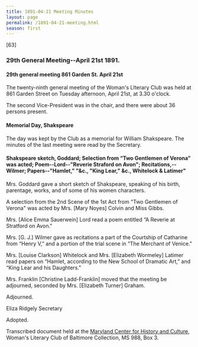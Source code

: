```yaml
---
title: 1891-04-21 Meeting Minutes
layout: page
permalink: /1891-04-21-meeting.html
season: first
---
```


<style>
    #maincontent{
        font-size:1.4em;
    }
</style>
[63]

### 29th General Meeting--April 21st 1891.

#### 29th general meeting 861 Garden St. April 21st

The twenty-ninth general meeting of the Woman's LIterary Club was held at 861 Garden Street on Tuesday afternoon, April 21st, at 3.30 o'clock.

The second Vice-President was in the chair, and there were about 36 persons present.

#### Memorial Day, Shakspeare

The day was kept by the Club as a memorial for William Shakspeare. The minutes of the last meeting were read by the Secretary.

#### Shakspeare sketch, Goddard; Selection from “Two Gentlemen of Verona” was acted; Poem--Lord--"Reverie Straford on Avon"; Recitations,--Wilmer; Papers--"Hamlet," "&c., "King Lear," &c., Whitelock & Latimer"

Mrs. Goddard gave a short sketch of Shakspeare, speaking of his birth, parentage, works, and of some of his women characters.

A selection from the 2nd Scene of the 1st Act from "Two Gentlemen of Verona" was acted by Mrs. [Mary Noyes] Colvin and Miss Gibbs.

Mrs. [Alice Emma Sauerwein] Lord read a poem entitled “A Reverie at Stratford on Avon."

Mrs. [G. J.] Wilmer gave as recitations a part of the Courtship of Catharine from “Henry V,” and a portion of the trial scene in “The Merchant of Venice."

Mrs. [Louise Clarkson] Whitelock and Mrs. [Elizabeth Wormeley] Latimer read papers on “Hamlet, according to the New School of Dramatic Art,” and “King Lear and his Daughters."

Mrs. Franklin [Christine Ladd-Franklin] moved that the meeting be adjourned, seconded by Mrs. [Elizabeth Turner] Graham.

Adjourned.

Eliza Ridgely
Secretary

Adopted.

Transcribed document held at the [Maryland Center for History and Culture](http://mdhs.org/), Woman's Literary Club of Baltimore Collection, MS 988, Box 3. 